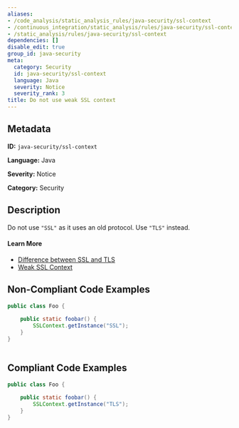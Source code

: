 ```yaml
---
aliases:
- /code_analysis/static_analysis_rules/java-security/ssl-context
- /continuous_integration/static_analysis/rules/java-security/ssl-context
- /static_analysis/rules/java-security/ssl-context
dependencies: []
disable_edit: true
group_id: java-security
meta:
  category: Security
  id: java-security/ssl-context
  language: Java
  severity: Notice
  severity_rank: 3
title: Do not use weak SSL context
---
```

<!--  SOURCED FROM https://github.com/DataDog/datadog-static-analyzer-rule-docs -->


## Metadata
**ID:** `java-security/ssl-context`

**Language:** Java

**Severity:** Notice

**Category:** Security

## Description
Do not use `"SSL"` as it uses an old protocol. Use `"TLS"` instead.

#### Learn More

 - [Difference between SSL and TLS](https://serverfault.com/questions/64484/functional-implications-of-differences-in-ssl-and-tls/368574#368574)
 - [Weak SSL Context](https://find-sec-bugs.github.io/bugs.htm#SSL_CONTEXT)

## Non-Compliant Code Examples
```java
public class Foo {
    
    public static foobar() {
        SSLContext.getInstance("SSL");
    }
}
    
```

## Compliant Code Examples
```java
public class Foo {
    
    public static foobar() {
        SSLContext.getInstance("TLS");
    }
}
    
```
